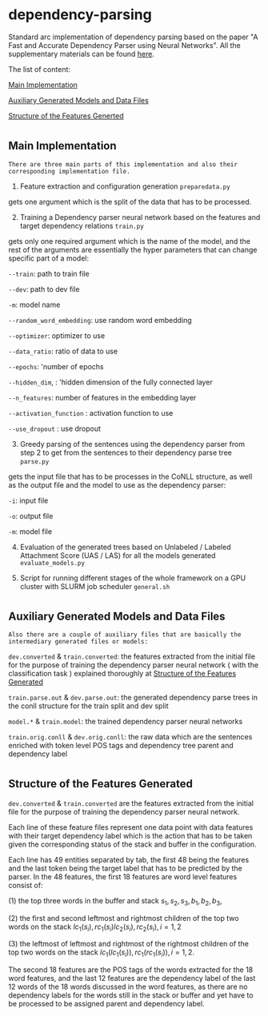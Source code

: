 # dependency-parsing
Standard arc implementation of dependency parsing based on the paper "A Fast and Accurate Dependency Parser using Neural Networks". All the supplementary materials can be found [here](https://drive.google.com/file/d/1seNpXzd5eO8LfDiEBTxoCZj-zGZni2QX/view?usp=share_link).

The list of content: 

[Main Implementation](#main-implementation)

[Auxiliary Generated Models and Data Files](#auxiliary-generated-models-and-data-files)

[Structure of the Features Generted](#structure-of-the-features-generated)


<h1>


## Main Implementation

    There are three main parts of this implementation and also their corresponding implementation file.

1. Feature extraction and configuration generation `preparedata.py`

gets one argument which is the split of the data that has to be processed. 

2. Training a Dependency parser neural network based on the features and target dependency relations `train.py`

gets only one required argument which is the name of the model, and the rest of the arguments are essentially the hyper parameters that can change specific part of a model: 

`--train`: path to train file

`--dev`: path to dev file

`-m`: model name

`--random_word_embedding`: use random word embedding

`--optimizer`: optimizer to use

`--data_ratio`: ratio of data to use

`--epochs`:   'number of epochs

`--hidden_dim`, : 'hidden dimension of the fully connected layer

`--n_features`: number of features in the embedding layer

`--activation_function` :  activation function to use

`--use_dropout` :  use dropout


3. Greedy parsing of the sentences using the dependency parser from step 2 to get from the sentences to their dependency parse tree `parse.py`

gets the input file that has to be processes in the CoNLL structure, as well as the output file and the model to use as the dependency parser:

`-i`: input file

`-o`: output file

`-m`: model file

4. Evaluation of the generated trees based on Unlabeled / Labeled Attachment Score (UAS / LAS) for all the models generated `evaluate_models.py`

5. Script for running different stages of the whole framework on a GPU cluster with SLURM job scheduler `general.sh`

<h1>

## Auxiliary Generated Models and Data Files

    Also there are a couple of auxiliary files that are basically the   intermediary generated files or models: 

`dev.converted` & `train.converted`: the features extracted from the initial file for the purpose of training the dependency parser neural network ( with the classification task ) explained thoroughly at [Structure of the Features Generated](#structure-of-the-features-generated)

`train.parse.out` & `dev.parse.out`: the generated dependency parse trees in the conll structure for the train split and dev split

`model.*` & `train.model`: the trained dependency parser neural networks

`train.orig.conll` & `dev.orig.conll`: the raw data which are the sentences enriched with token level POS tags and dependency tree parent and dependency label

<h1>

## Structure of the Features Generated

`dev.converted` & `train.converted` are the features extracted from the initial file for the purpose of training the dependency parser neural network. 

Each line of these feature files represent one data point with data features with their target dependency label which is the action that has to be taken given the corresponding status of the stack and buffer in the configuration.

Each line has 49 entities separated by tab, the first 48 being the features and the last token being the target label that has to be predicted by the parser. In the 48 features, the first 18 features are word level features consist of: 

(1) the top three words in the buffer and stack $s_1, s_2, s_3, b_1, b_2, b_3$, 

(2) the first and second leftmost and rightmost children of the top two words on the stack $lc_1(s_i), rc_1(s_i) lc_2(s_i), rc_2(s_i), i = 1, 2$

(3) the leftmost of leftmost and rightmost of the rightmost children of the top two words on the stack $lc_1(lc_1(s_i)), rc_1(rc_1(s_i)), i = 1, 2$.

The second 18 features are the POS tags of the words extracted for the 18 word features, and the last 12 features are the dependency label of the last 12 words of the 18 words discussed in the word features, as there are no dependency labels for the words still in the stack or buffer and yet have to be processed to be assigned parent and dependency label.


####
